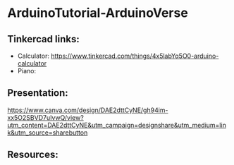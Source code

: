 # ArduinoTutorial-ArduinoVerse

## Tinkercad links:
- Calculator: https://www.tinkercad.com/things/4x5labYq5O0-arduino-calculator
- Piano:   

## Presentation:
https://www.canva.com/design/DAE2dttCyNE/gh94im-xx5O2SBVD7uIvwQ/view?utm_content=DAE2dttCyNE&utm_campaign=designshare&utm_medium=link&utm_source=sharebutton

## Resources:
